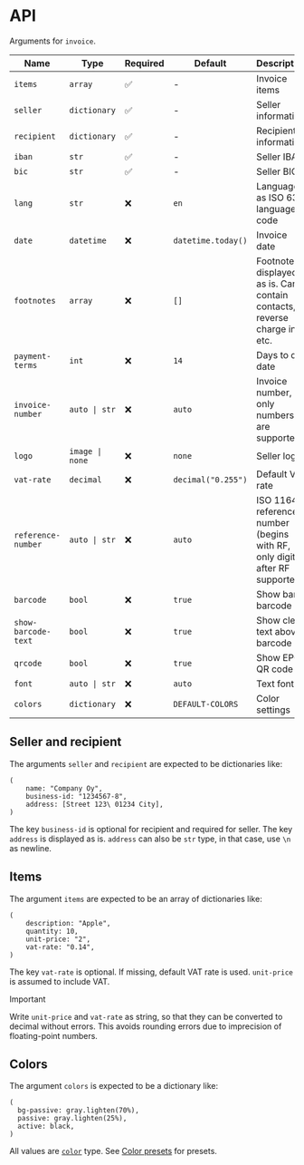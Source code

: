 # API

Arguments for `invoice`.

|Name|Type|Required|Default|Description|
|-|-|-|-|-|
|`items`|`array`|✅|-|Invoice items|
|`seller`|`dictionary`|✅|-|Seller information|
|`recipient`|`dictionary`|✅|-|Recipient information|
|`iban`|`str`|✅|-|Seller IBAN|
|`bic`|`str`|✅|-|Seller BIC|
|`lang`|`str`|❌|`en`|Language as ISO 639 language code|
|`date`|`datetime`|❌|`datetime.today()`|Invoice date|
|`footnotes`|`array`|❌|`[]`|Footnotes, displayed as is. Can contain contacts, reverse charge info, etc.|
|`payment-terms`|`int`|❌|`14`|Days to due date|
|`invoice-number`|`auto \| str`|❌|`auto`|Invoice number, only numbers are supported|
|`logo`|`image \| none`|❌|`none`|Seller logo|
|`vat-rate`|`decimal`|❌|`decimal("0.255")`|Default VAT rate|
|`reference-number`|`auto \| str`|❌|`auto`|ISO 11649 reference number (begins with RF, only digits after RF supported)|
|`barcode`|`bool`|❌|`true`|Show bank barcode|
|`show-barcode-text`|`bool`|❌|`true`|Show clear text above barcode|
|`qrcode`|`bool`|❌|`true`|Show EPC QR code|
|`font`|`auto \| str`|❌|`auto`|Text font|
|`colors`|`dictionary`|❌|`DEFAULT-COLORS`|Color settings|

## Seller and recipient

The arguments `seller` and `recipient` are expected to be dictionaries like:

```typst
(
    name: "Company Oy",
    business-id: "1234567-8",
    address: [Street 123\ 01234 City],
)
```

The key `business-id` is optional for recipient and required for seller.
The key `address` is displayed as is.
`address` can also be `str` type, in that case, use `\n` as newline.

## Items

The argument `items` are expected to be an array of dictionaries like:

```typst
(
    description: "Apple",
    quantity: 10,
    unit-price: "2",
    vat-rate: "0.14",
)
```

The key `vat-rate` is optional.
If missing, default VAT rate is used.
`unit-price` is assumed to include VAT.

> [!IMPORTANT]
> Write `unit-price` and `vat-rate` as string, so that they can be converted to decimal without errors.
> This avoids rounding errors due to imprecision of floating-point numbers.

## Colors

The argument `colors` is expected to be a dictionary like:

```typst
(
  bg-passive: gray.lighten(70%),
  passive: gray.lighten(25%),
  active: black,
)
```

All values are [`color`](https://typst.app/docs/reference/visualize/color/) type.
See [Color presets](./color_presets.md) for presets.
